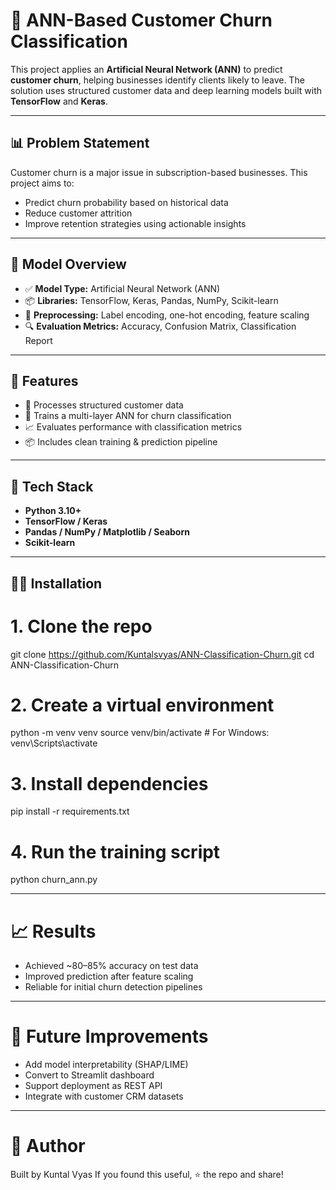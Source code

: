 # 🔁 ANN-Based Customer Churn Classification

This project applies an **Artificial Neural Network (ANN)** to predict **customer churn**, helping businesses identify clients likely to leave. The solution uses structured customer data and deep learning models built with **TensorFlow** and **Keras**.

---

## 📊 Problem Statement

Customer churn is a major issue in subscription-based businesses. This project aims to:
- Predict churn probability based on historical data
- Reduce customer attrition
- Improve retention strategies using actionable insights

---

## 🧠 Model Overview

- ✅ **Model Type:** Artificial Neural Network (ANN)
- 📦 **Libraries:** TensorFlow, Keras, Pandas, NumPy, Scikit-learn
- 🧹 **Preprocessing:** Label encoding, one-hot encoding, feature scaling
- 🔍 **Evaluation Metrics:** Accuracy, Confusion Matrix, Classification Report

---

## 🚀 Features

- 🔢 Processes structured customer data
- 🧠 Trains a multi-layer ANN for churn classification
- 📈 Evaluates performance with classification metrics
- 📦 Includes clean training & prediction pipeline

---

## 🧰 Tech Stack

- **Python 3.10+**
- **TensorFlow / Keras**
- **Pandas / NumPy / Matplotlib / Seaborn**
- **Scikit-learn**

---

## 🧑‍💻 Installation

# 1. Clone the repo
git clone https://github.com/Kuntalsvyas/ANN-Classification-Churn.git
cd ANN-Classification-Churn

# 2. Create a virtual environment
python -m venv venv
source venv/bin/activate  # For Windows: venv\Scripts\activate

# 3. Install dependencies
pip install -r requirements.txt

# 4. Run the training script
python churn_ann.py

--- 

# 📈 Results
- Achieved ~80–85% accuracy on test data
- Improved prediction after feature scaling
- Reliable for initial churn detection pipelines

--- 

# 📌 Future Improvements
 - Add model interpretability (SHAP/LIME)
 - Convert to Streamlit dashboard
 - Support deployment as REST API
- Integrate with customer CRM datasets

---

# 🙌 Author
Built by Kuntal Vyas
If you found this useful, ⭐ the repo and share!
